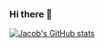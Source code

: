 ### Hi there 👋

[![Jacob's GitHub stats](https://github-readme-stats.vercel.app/api?username=jaoxford)](https://github.com/anuraghazra/github-readme-stats)

<!--
**jaoxford/jaoxford** is a ✨ _special_ ✨ repository because its `README.md` (this file) appears on your GitHub profile.

Here are some ideas to get you started:

- 🔭 I’m currently working on ...
- 🌱 I’m currently learning ...
- 👯 I’m looking to collaborate on ...
- 🤔 I’m looking for help with ...
- 💬 Ask me about ...
- 📫 How to reach me: ...
- 😄 Pronouns: ...
- ⚡ Fun fact: ...
-->
